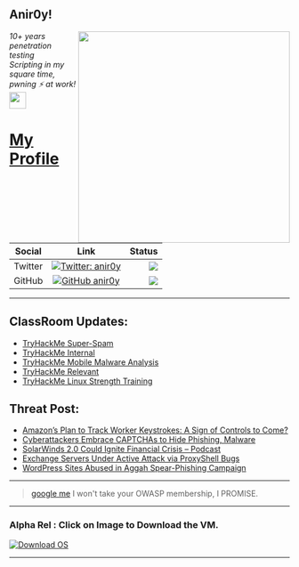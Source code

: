<h2>Anir0y!</h2>
<img align='right' src="https://github-readme-stats.vercel.app/api?username=anir0y&show_icons=true&theme=dark" width="380">
<p><em>10+ years penetration testing<br>
  Scripting in my square time, pwning ⚡ at work!<img src="https://media.giphy.com/media/WUlplcMpOCEmTGBtBW/giphy.gif" width="30"> 
</em></p>



# [My Profile](https://anir0y.in/refer=githubreadme)

| Social   |      Link      | Status|
|----------|:-------------:|--:|
| Twitter |  [![Twitter: anir0y](https://img.shields.io/twitter/follow/anir0y?label=Follow%20me&style=plastic)](https://twitter.com/anir0y)| ![](https://img.shields.io/badge/Status-Online-blue)|
| GitHub |    [![GitHub anir0y](https://img.shields.io/github/followers/anir0y?label=Fork%20me&style=plastic)](https://github.com/anir0y)   | ![](https://img.shields.io/badge/Status-Online-blue)|


---

## ClassRoom Updates:

<!-- CLASS:START -->
- [TryHackMe Super-Spam](https://classroom.anir0y.in/post/tryhackme-superspamr/)
- [TryHackMe Internal](https://classroom.anir0y.in/post/tryhackme-internal/)
- [TryHackMe Mobile Malware Analysis](https://classroom.anir0y.in/post/tryhackme-mma/)
- [TryHackMe Relevant](https://classroom.anir0y.in/post/tryhackme-relevant/)
- [TryHackMe Linux Strength Training](https://classroom.anir0y.in/post/tryhackme-linuxstrengthtraining/)
<!-- CLASS:END -->

## Threat Post:

<!-- THREAT:START -->
- [Amazon’s Plan to Track Worker Keystrokes: A Sign of Controls to Come?](https://threatpost.com/amazons-track-worker-keystrokes/168687/)
- [Cyberattackers Embrace CAPTCHAs to Hide Phishing, Malware](https://threatpost.com/cyberattackers-captchas-phishing-malware/168684/)
- [SolarWinds 2.0 Could Ignite Financial Crisis – Podcast](https://threatpost.com/solarwinds-financial-crisis-podcast/168677/)
- [Exchange Servers Under Active Attack via ProxyShell Bugs](https://threatpost.com/exchange-servers-attack-proxyshell/168661/)
- [WordPress Sites Abused in Aggah Spear-Phishing Campaign](https://threatpost.com/aggah-wordpress-spearphishing/168657/)
<!-- THREAT:END -->
---


> [google me](https://google.com/search?q=@anir0y) I won't take your OWASP membership, I PROMISE. 

---
### Alpha Rel : Click on Image to Download the VM.
[![Download OS](https://i.imgur.com/4RUjCIA.png)](https://sourceforge.net/projects/classroom-os/files/latest/download)

---

